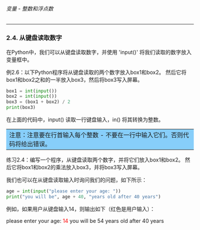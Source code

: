 ###### 变量 - 整数和浮点数
---

### 2.4. 从键盘读取数字
在Python中，我们可以从键盘读取数字，并使用 'input()' 将我们读取的数字放入变量框中。

例2.6：以下Python程序将从键盘读取的两个数字放入box1和box2。 然后它将box1和box2之和的一半放入box3，然后将box3写入屏幕。
```python
box1 = int(input())
box2 = int(input())
box3 = (box1 + box2) / 2
print(box3)
```

在上面的代码中，input() 读取一行键盘输入，in() 将其转换为整数。

<table><tr><td bgcolor=#87CEFA>注意：注意要在行首输入每个整数 - 不要在一行中输入它们。否则代码将给出错误。
</td></tr></table>


练习2.4：编写一个程序，从键盘读取两个数字，并将它们放入box1和box2。 然后它将box1和box2的乘法放入box3，并将box3写入屏幕。

我们也可以在从键盘读取输入时询问我们的问题，如下所示：

```python
age = int(input("please enter your age: "))
print("you will be", age + 40, "years old after 40 years")
```

例如，如果用户从键盘输入14，则输出如下（红色是用户输入）：

please enter your age: <font color=red>14</font>
you will be 54 years old after 40 years

